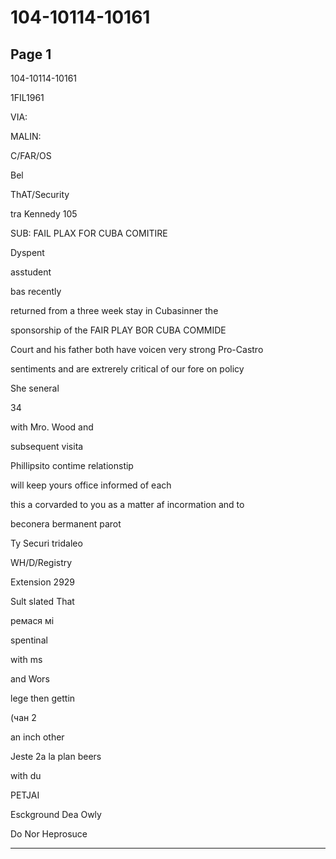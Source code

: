 # 104-10114-10161

## Page 1

104-10114-10161

1FIL1961

VIA:

MALIN:

C/FAR/OS

Bel

ThAT/Security

tra Kennedy 105

SUB: FAIL PLAX FOR CUBA COMITIRE

Dyspent

asstudent

bas recently

returned from a three week stay in Cubasinner the

sponsorship of the FAIR PLAY BOR CUBA COMMIDE

Court and his father both have voicen very strong Pro-Castro

sentiments and are extrerely critical of our fore on policy

She seneral

34

with Mro. Wood and

subsequent visita

Phillipsito contime relationstip

will keep yours office informed of each

this a corvarded to you as a matter af incormation and to

beconera bermanent parot

Ty Securi tridaleo

WH/D/Registry

Extension 2929

Sult slated That

ремася мі

spentinal

with ms

and Wors

lege then gettin

(чан 2

an inch other

Jeste 2a la plan beers

with du

PETJAI

Esckground Dea Owly

Do Nor Heprosuce

---

